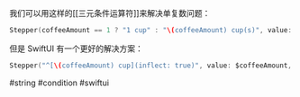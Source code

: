 我们可以用这样的[[三元条件运算符]]来解决单复数问题：

```swift
Stepper(coffeeAmount == 1 ? "1 cup" : "\(coffeeAmount) cup(s)", value: $coffeeAmount, in: 1...20)
```

但是 SwiftUI 有一个更好的解决方案：

```swift
Stepper("^[\(coffeeAmount) cup](inflect: true)", value: $coffeeAmount, in: 1...20)
```

#string #condition #swiftui 
